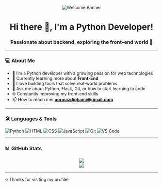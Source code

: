 <!-- Banner -->
<p align="center">
  <img src="https://raw.githubusercontent.com/oormazdam/assets/main/profile_banner.svg" alt="Welcome Banner" />
</p>

<h1 align="center">Hi there 👋, I'm a Python Developer!</h1>
<h3 align="center">Passionate about backend, exploring the front-end world 🚀</h3>

---

### 💻 About Me

- 🐍 I’m a Python developer with a growing passion for web technologies  
- 🎨 Currently learning more about **Front-End**  
- 🔧 I love building tools that solve real-world problems  
- 💬 Ask me about Python, Flask, Git, or how to start learning to code  
- 🌐 Constantly improving my front-end skills  
- 📫 How to reach me: **oormazdighami@gmail.com**

---

### 🛠️ Languages & Tools

![Python](https://img.shields.io/badge/Python-3670A0?style=for-the-badge&logo=python&logoColor=ffdd54)
![HTML](https://img.shields.io/badge/HTML-E34F26?style=for-the-badge&logo=html5&logoColor=white)
![CSS](https://img.shields.io/badge/CSS-1572B6?style=for-the-badge&logo=css3&logoColor=white)
![JavaScript](https://img.shields.io/badge/JavaScript-F7DF1E?style=for-the-badge&logo=javascript&logoColor=black)
![Git](https://img.shields.io/badge/Git-F05032?style=for-the-badge&logo=git&logoColor=white)
![VS Code](https://img.shields.io/badge/VSCode-0078d7?style=for-the-badge&logo=visual-studio-code&logoColor=white)

---

### 📊 GitHub Stats

<p align="center">
  <img src="https://github-readme-stats.vercel.app/api?username=oormazdam&show_icons=true&theme=radical" />
  <br/>
  <img src="https://github-readme-stats.vercel.app/api/top-langs/?username=oormazdam&layout=compact&theme=radical" />
</p>

---

⭐ Thanks for visiting my profile!
